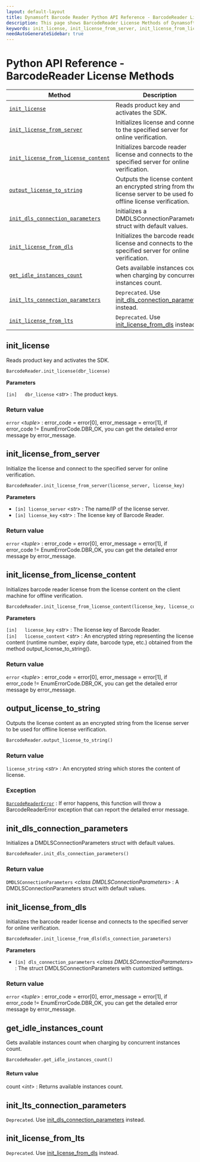 ```yaml
---
layout: default-layout
title: Dynamsoft Barcode Reader Python API Reference - BarcodeReader License Methods
description: This page shows BarcodeReader License Methods of Dynamsoft Barcode Reader for Python SDK.
keywords: init_license, init_license_from_server, init_license_from_license_content, output_license_to_string, license methods, BarcodeReader, api reference, python
needAutoGenerateSidebar: true
---
```



# Python API Reference - BarcodeReader License Methods

  | Method               | Description |
  |----------------------|-------------|
  | [`init_license`](#init_license) | Reads product key and activates the SDK.  |
  | [`init_license_from_server`](#init_license_from_server) | Initializes license and connect to the specified server for online verification. |
  | [`init_license_from_license_content`](#init_license_from_license_content) | Initializes barcode reader license and connects to the specified server for online verification. |
  | [`output_license_to_string`](#output_license_to_string) | Outputs the license content as an encrypted string from the license server to be used for offline license verification.|
  | [`init_dls_connection_parameters`](#init_dls_connection_parameters) | Initializes a DMDLSConnectionParameters struct with default values. |
  | [`init_license_from_dls`](#init_license_from_dls) | Initializes the barcode reader license and connects to the specified server for online verification. |
  | [`get_idle_instances_count`](#get_idle_instances_count) | Gets available instances count when charging by concurrent instances count. |
  | [`init_lts_connection_parameters`](#init_lts_connection_parameters) | `Deprecated`. Use [init_dls_connection_parameters](#init_dls_connection_parameters) instead. |
  | [`init_license_from_lts`](#init_license_from_lts) | `Deprecated`. Use [init_license_from_dls](#init_license_from_dls) instead. |
  

## init_license

Reads product key and activates the SDK.

```python
BarcodeReader.init_license(dbr_license)
```

**Parameters**

`[in]	dbr_license` <*str*> : The product keys.

### Return value

`error` <*tuple*> : error_code = error[0], error_message = error[1], if error_code != EnumErrorCode.DBR_OK, you can get the detailed error message by error_message.

## init_license_from_server

Initialize the license and connect to the specified server for online verification.

```python
BarcodeReader.init_license_from_server(license_server, license_key)
```

**Parameters**

- `[in]	license_server` <*str*> : The name/IP of the license server.  
- `[in]	license_key` <*str*> : The license key of Barcode Reader.

### Return value

`error` <*tuple*> : error_code = error[0], error_message = error[1], if error_code != EnumErrorCode.DBR_OK, you can get the detailed error message by error_message.

## init_license_from_license_content

Initializes barcode reader license from the license content on the client machine for offline verification.

```python
BarcodeReader.init_license_from_license_content(license_key, license_content)
```

**Parameters**

`[in]	license_key` <*str*> :	The license key of Barcode Reader.   
`[in]	license_content` <*str*> :	An encrypted string representing the license content (runtime number, expiry date, barcode type, etc.) obtained from the method output_license_to_string(). 

### Return value

`error` <*tuple*> : error_code = error[0], error_message = error[1], if error_code != EnumErrorCode.DBR_OK, you can get the detailed error message by error_message.

## output_license_to_string

Outputs the license content as an encrypted string from the license server to be used for offline license verification. 

```python
BarcodeReader.output_license_to_string()
```

### Return value

`license_string` <*str*> : An encrypted string which stores the content of license. 

### Exception

[`BarcodeReaderError`](../class/BarcodeReaderError.md) : If error happens, this function will throw a BarcodeReaderError exception that can report the detailed error message.

## init_dls_connection_parameters

Initializes a DMDLSConnectionParameters struct with default values.

```python
BarcodeReader.init_dls_connection_parameters()
```

### Return value

`DMDLSConnectionParameters` <*class DMDLSConnectionParameters*> : A DMDLSConnectionParameters struct with default values.



## init_license_from_dls

Initializes the barcode reader license and connects to the specified server for online verification.

```python
BarcodeReader.init_license_from_dls(dls_connection_parameters)
```

**Parameters**

- `[in]	dls_connection_parameters` <*class DMDLSConnectionParameters*> : The struct DMDLSConnectionParameters with customized settings.  

### Return value

`error` <*tuple*> : error_code = error[0], error_message = error[1], if error_code != EnumErrorCode.DBR_OK, you can get the detailed error message by error_message.



## get_idle_instances_count
Gets available instances count when charging by concurrent instances count.

```python
BarcodeReader.get_idle_instances_count()
```   

#### Return value
count <*int*> : Returns available instances count.    

## init_lts_connection_parameters
`Deprecated`. Use [init_dls_connection_parameters](#init_dls_connection_parameters) instead.

## init_license_from_lts
`Deprecated`. Use [init_license_from_dls](#init_license_from_dls) instead.
